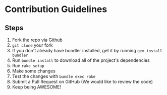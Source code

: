 # Contribution Guidelines

## Steps

1. Fork the repo via Github
2. `git clone` your fork
3. If you don't already have bundler installed, get it by running `gem install
   bundler`
4. Run `bundle install` to download all of the project's dependencies
5. Run `rake setup`
6. Make some changes
7. Test the changes with `bundle exec rake`
8. Submit a Pull Request on GitHub (We would like to review the code)
9. Keep being AWESOME!
